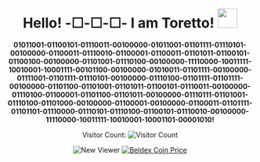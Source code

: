 <h1 align="center">Hello! -☐-☐-☐- I am Toretto! <img src="https://media1.giphy.com/media/MFabj1E9mgUsqwVWHu/200w.webp?cid=ecf05e47oefr1jxi5e2eivhh4kqu62bzk9uw7321caxteov3&ep=v1_gifs_search&rid=200w.webp&ct=g" width="40px"></h1>


<div align="center">

<b>01011001-01100101-01110011-00100000-01011001-01101111-01110101-00100000-01100011-01110010-01100001-01100011-01101011-01100101-01100100-00100000-01101001-01110100-00100000-11110000-10011111-10010001-10001111-00101100-00100000-01010011-01101111-00100000-01111001-01101111-01110101-00100000-01110100-01101111-01101111-00100000-01101100-01101001-01101011-01100101-01110011-00100000-01110100-01100001-01101100-01101011-00100000-01110111-01101001-01110100-01101000-00100000-01100001-00100000-01100011-01101111-01101101-01110000-01110101-01110100-01100101-01110010-00100000-11110000-10011111-10010001-10001101-00001010!</b>
  
Visitor Count: ![Visitor Count](https://profile-counter.glitch.me/{Tore-tto}/count.svg) 

  ![New Viewer](https://img.shields.io/badge/new%20viewer-%231-lightgreen)
[![Beldex Coin Price](https://img.shields.io/badge/Beldex%20Price-%24%20%28PRICE%29-green)](https://coinmarketcap.com/currencies/beldex/)
